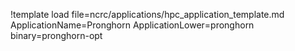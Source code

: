 !template load file=ncrc/applications/hpc_application_template.md ApplicationName=Pronghorn ApplicationLower=pronghorn binary=pronghorn-opt
